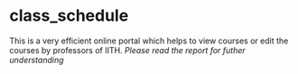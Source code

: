 # class_schedule
This is a very efficient online portal which helps to view courses or edit the courses by professors of IITH.
*Please read the report for futher understanding* 
